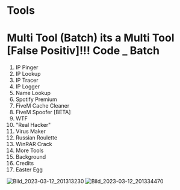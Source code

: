 # Tools
Multi Tool (Batch)
its a Multi Tool
[False Positiv]!!!
Code _ Batch
============================

1. IP Pinger                          
2. IP Lookup                              
3. IP Tracer                              
4. IP Logger                              
5. Name Lookup                            
6. Spotify Premium                        
7. FiveM Cache Cleaner
8. FiveM Spoofer [BETA]
9. WTF
10. "Real Hacker"
11. Virus Maker
12. Russian Roulette
13. WinRAR Crack
14. More Tools
15. Background
16. Credits
17. Easter Egg

![Bild_2023-03-12_201313230](https://user-images.githubusercontent.com/109398018/224567341-78b1fb69-ab9d-4616-96dd-42de1f584219.png)
![Bild_2023-03-12_201334470](https://user-images.githubusercontent.com/109398018/224567371-5486c86e-80f3-42a7-a435-6529ed270ad1.png)
